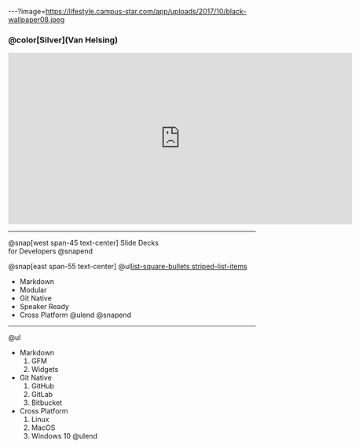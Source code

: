 ---?image=https://lifestyle.campus-star.com/app/uploads/2017/10/black-wallpaper08.jpeg

### @color[Silver](Van Helsing)

<iframe width="700" height="350" src="https://www.youtube.com/embed/WfSqZVGCCyw" frameborder="0" allow="accelerometer; autoplay; encrypted-media; gyroscope; picture-in-picture" allowfullscreen></iframe>

---

@snap[west span-45 text-center]
Slide Decks<br>for Developers
@snapend

@snap[east span-55 text-center]
@ul[list-square-bullets striped-list-items](false)
- Markdown
- Modular
- Git Native
- Speaker Ready
- Cross Platform
@ulend
@snapend

---

@ul
- Markdown
    1. GFM
    1. Widgets
- Git Native
    1. GitHub
    1. GitLab
    1. Bitbucket
- Cross Platform
    1. Linux
    1. MacOS
    1. Windows 10
@ulend